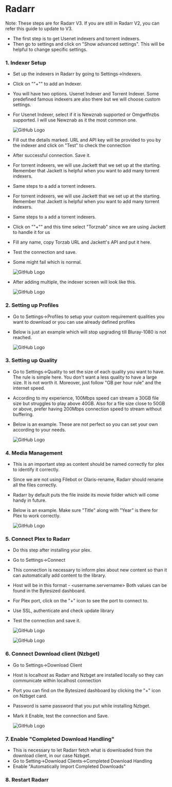 # Radarr

Note: These steps are for Radarr V3. If you are still in Radarr V2, you can refer this guide to update to V3.

- The first step is to get Usenet indexers and torrent indexers.
- Then go to settings and click on "Show advanced settings". This will be helpful to change specific settings.

### 1. Indexer Setup

- Set up the indexers in Radarr by going to Settings->Indexers.

- Click on ""+"" to add an Indexer.

- You will have two options. Usenet Indexer and Torrent Indexer. Some predefined famous indexers are also there but we will choose custom settings.

- For Usenet Indexer, select if it is Newznab supported or Omgwtfnzbs supported. I will use Newznab as it the most common one.

  ![GitHub Logo](../images/radarr2.jpg)

- Fill out the details marked. URL and API key will be provided to you by the indexer and click on "Test" to check the connection

- After successful connection. Save it.





- For torrent indexers, we will use Jackett that we set up at the starting. Remember that Jackett is helpful when you want to add many torrent indexers. 

- Same steps to a add a torrent indexers.

- For torrent indexers, we will use Jackett that we set up at the starting. Remember that Jackett is helpful when you want to add many torrent indexers. 

- Same steps to a add a torrent indexers.

- Click on ""+"" and this time select "Torznab" since we are using Jackett to handle it for us

- Fill any name, copy Torzab URL and Jackett's API and put it here.

- Test the connection and save.

- Some might fail which is normal.

  ![GitHub Logo](../images/radarr3.jpg)



- After adding multiple, the indexer screen will look like this.

  ![GitHub Logo](../images/radarr1.jpg)

  

### 2. Setting up Profiles

- Go to Settings->Profiles to setup your custom requirement qualities you want to download or you can use already defined profiles

- Below is just an example which will stop upgrading till Bluray-1080 is not reached.

  ![GitHub Logo](../images/radarrProfile.jpg)

### 3. Setting up Quality

- Go to Settings->Quality to set the size of each quality you want to have. The rule is simple here. You don't want a less quality to have a large size. It is not worth it. Moreover, just follow "GB per hour rule" and the internet speed. 

- According to my experience, 100Mbps speed can stream a 30GB file size but struggles to play above 40GB. Also for a file size close to 50GB or above, prefer having 200Mbps connection speed to stream without buffering.

- Below is an example. These are not perfect so you can set your own according to your needs.

  ![GitHub Logo](../images/radarrQuality.jpg)

### 4. Media Management

- This is an important step as content should be named correctly for plex to identify it correctly.

- Since we are not using Filebot or Olaris-rename, Radarr should rename all the files correctly.

- Radarr by default puts the file inside its movie folder which will come handy in future.

- Below is an example. Make sure "Title" along with "Year" is there for Plex to work correctly.

  ![GitHub Logo](../images/radarMedia.jpg)

### 5. Connect Plex to Radarr

- Do this step after installing your plex.

- Go to Settings->Connect

- This connection is necessary to inform plex about new content so than it can automatically add content to the library.

- Host will be in this format - <username.servername> Both values can be found in the Bytesized dashboard.

- For Plex port, click on the "+" icon to see the port to connect to. 

- Use SSL, authenticate and check update library

- Test the connection and save it.

  ![GitHub Logo](../images/radarrPlex.jpg)

  ![GitHub Logo](../images/radarrPlex2.jpg)

### 6. Connect  Download client (Nzbget)

- Go to Settings->Download Client

- Host is localhost as Radarr and Nzbget are installed locally so they can communicate within localhost connection

- Port you can find on the Bytesized dashboard by clicking the "+" icon on Nzbget card.

- Password is same password that you put while installing Nzbget.

- Mark it Enable, test the connection and Save.

  ![GitHub Logo](../images/radarrNzb.jpg)

### 7. Enable "Completed Download Handling"

- This is necessary to let Radarr fetch what is downloaded from the download client, in our case Nzbget.
- Go to Setting->Download Clients->Completed Download Handling
- Enable "Automatically Import Completed Downloads"

### 8. Restart Radarr